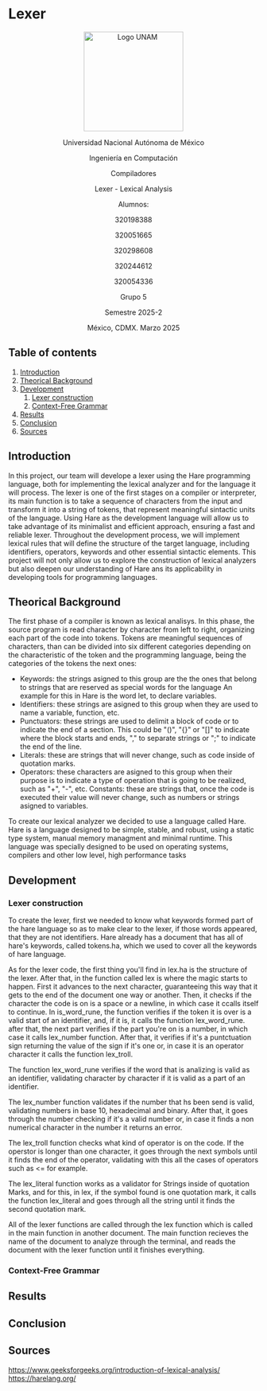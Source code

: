 # Lexer

<div align="center">
  <img src="https://cloudfront-us-east-1.images.arcpublishing.com/infobae/QLXAPU64VVD7DMR5ZF7VIEH4HQ.jpg" alt="Logo UNAM" width="200"/>
  <p> Universidad Nacional Autónoma de México </p>
  <p> Ingeniería en Computación </p>
  <p> Compiladores </p>
  <p> Lexer - Lexical Analysis </p>
  <p> Alumnos: </p>
  <p>320198388</p>
  <p>320051665</p>
  <p>320298608</p>
  <p>320244612</p>
  <p>320054336</p>
  <p> Grupo 5 </p>
  <p> Semestre 2025-2 </p>
  <p> México, CDMX. Marzo 2025 </p>
</div>





## Table of contents   
1. [Introduction](#introduction)
2. [Theorical Background](#theoricalbackground)
3. [Development](#development)
   1. [Lexer construction](#lexerconstruction)
   2. [Context-Free Grammar](#context-freegrammar)  
4. [Results](#results)
5.  [Conclusion](#conclusion)
6.   [Sources](#sources)



## Introduction  
In this project, our team will develope a lexer using the Hare programming language, both for implementing the lexical analyzer and for the language it will process. The lexer is one of the first stages on a compiler or interpreter, its main function is to take a sequence of characters from the input and transform it into a string of tokens, that represent meaningful sintactic units of the language.
Using Hare as the development language will allow us to take advantage of its minimalist and efficient approach, ensuring a fast and reliable lexer. Throughout the development process, we will implement lexical rules that will define the structure of the target language, including identifiers, operators, keywords and other essential sintactic elements.
This project will not only allow us to explore the construction of lexical analyzers but also deepen our understanding of Hare ans its applicability in developing tools for programming languages.

## Theorical Background 
The first phase of a compiler is known as lexical analisys. In this phase, the source program is read character by character from left to right, organizing each part of the code into tokens.
Tokens are meaningful sequences of characters, than can be divided into six different categories depending on the characteristic of the token and the programming language, being the categories of the tokens the next ones:
* Keywords: the strings asigned to this group are the the ones that belong to strings that are reserved as special words for the language An example for this in Hare is the word let, to declare variables.
* Identifiers: these strings are asigned to this group when they are used to name a variable, function, etc.
* Punctuators: these strings are used to delimit a block of code or to indicate the end of a section. This could be "()", "{}" or "[]" to indicate where the block starts and ends, "," to separate strings or ";" to indicate the end of the line.
* Literals: these are strings that will never change, such as code inside of quotation marks.
* Operators: these characters are asigned to this group when their purpose is to indicate a type of operation that is going to be realized, such as "+", "-", etc.
Constants: these are strings that, once the code is executed their value will never change, such as numbers or strings asigned to variables.

To create our lexical analyzer we decided to use a language called Hare. Hare is a language designed to be simple, stable, and robust, using a static type system, manual memory managment and minimal runtime. This language was specially designed to be used on operating systems, compilers and other low level, high performance tasks

## Development

### Lexer construction
To create the lexer, first we needed to know what keywords formed part of the hare language so as to make clear to the lexer, if those words appeared, that they are not identifiers. Hare already has a document that has all of hare's keywords, called tokens.ha, which we used to cover all the keywords of hare language.

As for the lexer code, the first thing you'll find in lex.ha is the structure of the lexer. After that, in the function called lex is where the magic starts to happen. First it advances to the next character, guaranteeing this way that it gets to the end of the document one way or another. Then, it checks if the character the code is on is a space or a newline, in which case it ccalls itself to continue. In is_word_rune, the function verifies if the token it is over is a valid start of an identifier, and, if it is, it calls the function lex_word_rune. after that, the next part verifies if the part you're on is a number, in which case it calls lex_number function. After that, it verifies if it's a puntctuation sign returning the value of the sign if it's one or, in case it is an operator character it calls the function lex_troll.

The function lex_word_rune verifies if the word that is analizing is valid as an identifier, validating character by character if it is valid as a part of an identifier.

The lex_number function validates if the number that hs been send is valid, validating numbers in base 10, hexadecimal and binary. After that, it goes through the number checking if it's a valid number or, in case it finds a non numerical character in the number it returns an error.

The lex_troll function checks what kind of operator is on the code. If the operstor is longer than one character, it goes through the next symbols until it finds the end of the operator, validating with this all the cases of operators such as <= for example.

The lex_literal function works as a validator for Strings inside of quotation Marks, and for this, in lex, if the symbol found is one quotation mark, it calls the function lex_literal and goes through all the string until it finds the second quotation mark.

All of the lexer functions are called through the lex function which is called in the main function in another document. The main function recieves the name of the document to analyze through the terminal, and reads the document with the lexer function until it finishes everything.


### Context-Free Grammar


## Results

## Conclusion

## Sources
https://www.geeksforgeeks.org/introduction-of-lexical-analysis/
https://harelang.org/
